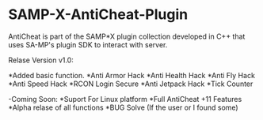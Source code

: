 SAMP-X-AntiCheat-Plugin
=======================

AntiCheat is part of the SAMP*X plugin collection developed in C++ that uses SA-MP's plugin SDK to interact with server.

Relase Version v1.0:

*Added basic function.
*Anti Armor Hack
*Anti Health Hack
*Anti Fly Hack
*Anti Speed Hack
*RCON Login Secure
*Anti Jetpack Hack
*Tick Counter

-Coming Soon:
*Suport For Linux platform
*Full AntiCheat +11 Features
*Alpha relase of all functions
*BUG Solve (If the user or I found some)
